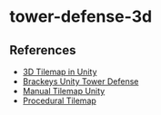 # tower-defense-3d

## References
- [3D Tilemap in Unity](https://youtu.be/ulFc6p3hQzQ)
- [Brackeys Unity Tower Defense](https://www.youtube.com/playlist?list=PLPV2KyIb3jR4u5jX8za5iU1cqnQPmbzG0)
- [Manual Tilemap Unity](https://forum.unity.com/threads/how-can-i-place-a-tile-in-a-tilemap-by-script.508338/)
- [Procedural Tilemap](https://blog.unity.com/technology/procedural-patterns-you-can-use-with-tilemaps-part-i)